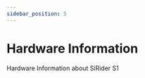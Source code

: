 ```yaml
---
sidebar_position: 5
---
```

# Hardware Information

Hardware Information about SiRider S1

<DocCardList />
